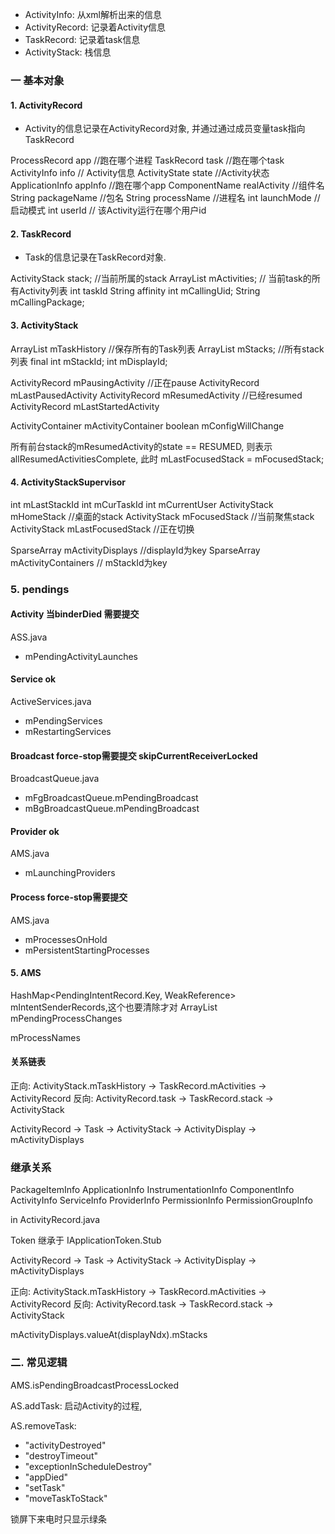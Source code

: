 - ActivityInfo: 从xml解析出来的信息
- ActivityRecord: 记录着Activity信息
- TaskRecord: 记录着task信息
- ActivityStack: 栈信息


### 一 基本对象
#### 1. ActivityRecord
- Activity的信息记录在ActivityRecord对象, 并通过通过成员变量task指向TaskRecord

ProcessRecord app //跑在哪个进程
TaskRecord task  //跑在哪个task
ActivityInfo info // Activity信息
ActivityState state //Activity状态
ApplicationInfo appInfo //跑在哪个app
ComponentName realActivity //组件名
String packageName //包名
String processName //进程名
int launchMode //启动模式
int userId // 该Activity运行在哪个用户id

#### 2. TaskRecord

- Task的信息记录在TaskRecord对象.

ActivityStack stack; //当前所属的stack
ArrayList<ActivityRecord> mActivities; // 当前task的所有Activity列表
int taskId
String affinity
int mCallingUid;
String mCallingPackage;


#### 3. ActivityStack

ArrayList<TaskRecord> mTaskHistory  //保存所有的Task列表
ArrayList<ActivityStack> mStacks; //所有stack列表
final int mStackId;
int mDisplayId;

ActivityRecord mPausingActivity //正在pause
ActivityRecord mLastPausedActivity
ActivityRecord mResumedActivity  //已经resumed
ActivityRecord mLastStartedActivity

ActivityContainer mActivityContainer
boolean mConfigWillChange


所有前台stack的mResumedActivity的state == RESUMED, 则表示allResumedActivitiesComplete, 此时 mLastFocusedStack = mFocusedStack;

#### 4. ActivityStackSupervisor

int mLastStackId
int mCurTaskId
int mCurrentUser
ActivityStack mHomeStack //桌面的stack
ActivityStack mFocusedStack //当前聚焦stack
ActivityStack mLastFocusedStack //正在切换

SparseArray<ActivityDisplay> mActivityDisplays  //displayId为key
SparseArray<ActivityContainer> mActivityContainers // mStackId为key

### 5. pendings


#### Activity  当binderDied 需要提交

ASS.java
- mPendingActivityLaunches

#### Service  ok
ActiveServices.java
- mPendingServices
- mRestartingServices

#### Broadcast  force-stop需要提交 skipCurrentReceiverLocked
BroadcastQueue.java
- mFgBroadcastQueue.mPendingBroadcast
- mBgBroadcastQueue.mPendingBroadcast

#### Provider ok
AMS.java
- mLaunchingProviders


#### Process force-stop需要提交
AMS.java
- mProcessesOnHold
- mPersistentStartingProcesses


#### 5. AMS

HashMap<PendingIntentRecord.Key, WeakReference<PendingIntentRecord>> mIntentSenderRecords,这个也要清除才对
ArrayList<ProcessChangeItem> mPendingProcessChanges

mProcessNames

#### 关系链表

正向: ActivityStack.mTaskHistory -> TaskRecord.mActivities -> ActivityRecord
反向: ActivityRecord.task -> TaskRecord.stack -> ActivityStack


ActivityRecord -> Task -> ActivityStack -> ActivityDisplay -> mActivityDisplays

### 继承关系

PackageItemInfo
    ApplicationInfo
    InstrumentationInfo
    ComponentInfo
        ActivityInfo
        ServiceInfo
        ProviderInfo
    PermissionInfo
    PermissionGroupInfo

in ActivityRecord.java

Token 继承于 IApplicationToken.Stub


ActivityRecord -> Task -> ActivityStack -> ActivityDisplay -> mActivityDisplays


正向: ActivityStack.mTaskHistory -> TaskRecord.mActivities -> ActivityRecord
反向: ActivityRecord.task -> TaskRecord.stack -> ActivityStack

mActivityDisplays.valueAt(displayNdx).mStacks

### 二. 常见逻辑


AMS.isPendingBroadcastProcessLocked


AS.addTask: 启动Activity的过程,


AS.removeTask:


- "activityDestroyed"
- "destroyTimeout"
- "exceptionInScheduleDestroy"
- "appDied"    
- "setTask"
- "moveTaskToStack"


锁屏下来电时只显示绿条
